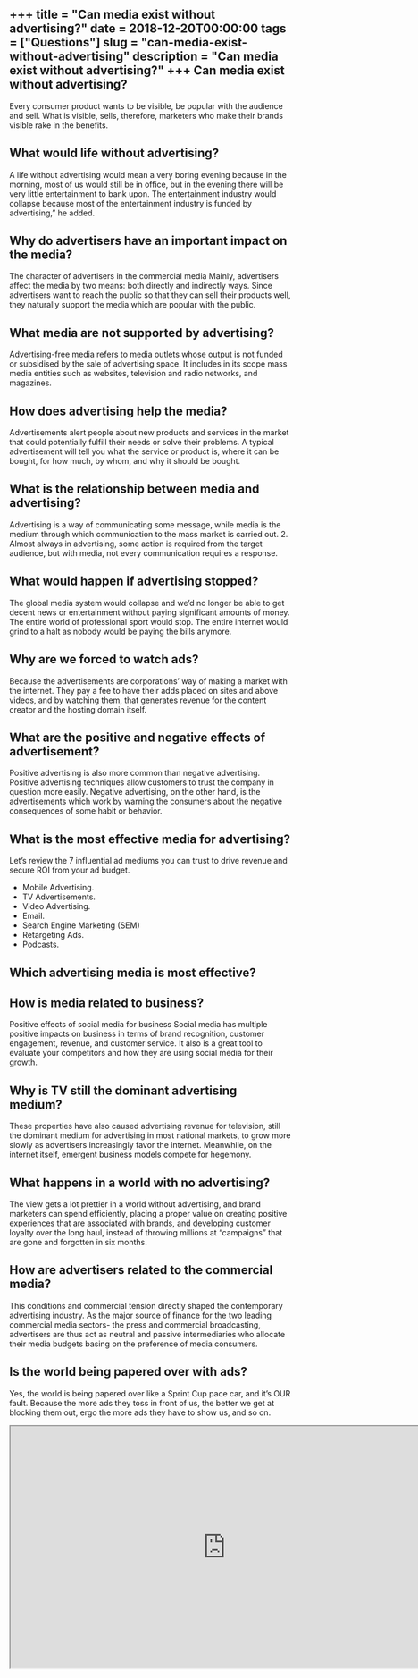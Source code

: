 +++
title = "Can media exist without advertising?"
date = 2018-12-20T00:00:00
tags = ["Questions"]
slug = "can-media-exist-without-advertising"
description = "Can media exist without advertising?"
+++
Can media exist without advertising?
------------------------------------

Every consumer product wants to be visible, be popular with the audience and sell. What is visible, sells, therefore, marketers who make their brands visible rake in the benefits.

What would life without advertising?
------------------------------------

A life without advertising would mean a very boring evening because in the morning, most of us would still be in office, but in the evening there will be very little entertainment to bank upon. The entertainment industry would collapse because most of the entertainment industry is funded by advertising,” he added.

Why do advertisers have an important impact on the media?
---------------------------------------------------------

The character of advertisers in the commercial media Mainly, advertisers affect the media by two means: both directly and indirectly ways. Since advertisers want to reach the public so that they can sell their products well, they naturally support the media which are popular with the public.

What media are not supported by advertising?
--------------------------------------------

Advertising-free media refers to media outlets whose output is not funded or subsidised by the sale of advertising space. It includes in its scope mass media entities such as websites, television and radio networks, and magazines.

How does advertising help the media?
------------------------------------

Advertisements alert people about new products and services in the market that could potentially fulfill their needs or solve their problems. A typical advertisement will tell you what the service or product is, where it can be bought, for how much, by whom, and why it should be bought.

What is the relationship between media and advertising?
-------------------------------------------------------

Advertising is a way of communicating some message, while media is the medium through which communication to the mass market is carried out. 2. Almost always in advertising, some action is required from the target audience, but with media, not every communication requires a response.

What would happen if advertising stopped?
-----------------------------------------

The global media system would collapse and we’d no longer be able to get decent news or entertainment without paying significant amounts of money. The entire world of professional sport would stop. The entire internet would grind to a halt as nobody would be paying the bills anymore.

Why are we forced to watch ads?
-------------------------------

Because the advertisements are corporations’ way of making a market with the internet. They pay a fee to have their adds placed on sites and above videos, and by watching them, that generates revenue for the content creator and the hosting domain itself.

What are the positive and negative effects of advertisement?
------------------------------------------------------------

Positive advertising is also more common than negative advertising. Positive advertising techniques allow customers to trust the company in question more easily. Negative advertising, on the other hand, is the advertisements which work by warning the consumers about the negative consequences of some habit or behavior.

What is the most effective media for advertising?
-------------------------------------------------

Let’s review the 7 influential ad mediums you can trust to drive revenue and secure ROI from your ad budget.

- Mobile Advertising.
- TV Advertisements.
- Video Advertising.
- Email.
- Search Engine Marketing (SEM)
- Retargeting Ads.
- Podcasts.

Which advertising media is most effective?
------------------------------------------

How is media related to business?
---------------------------------

Positive effects of social media for business Social media has multiple positive impacts on business in terms of brand recognition, customer engagement, revenue, and customer service. It also is a great tool to evaluate your competitors and how they are using social media for their growth.

Why is TV still the dominant advertising medium?
------------------------------------------------

These properties have also caused advertising revenue for television, still the dominant medium for advertising in most national markets, to grow more slowly as advertisers increasingly favor the internet. Meanwhile, on the internet itself, emergent business models compete for hegemony.

What happens in a world with no advertising?
--------------------------------------------

The view gets a lot prettier in a world without advertising, and brand marketers can spend efficiently, placing a proper value on creating positive experiences that are associated with brands, and developing customer loyalty over the long haul, instead of throwing millions at “campaigns” that are gone and forgotten in six months.

How are advertisers related to the commercial media?
----------------------------------------------------

This conditions and commercial tension directly shaped the contemporary advertising industry. As the major source of finance for the two leading commercial media sectors- the press and commercial broadcasting, advertisers are thus act as neutral and passive intermediaries who allocate their media budgets basing on the preference of media consumers.

Is the world being papered over with ads?
-----------------------------------------

Yes, the world is being papered over like a Sprint Cup pace car, and it’s OUR fault. Because the more ads they toss in front of us, the better we get at blocking them out, ergo the more ads they have to show us, and so on.

<iframe allow="accelerometer; autoplay; clipboard-write; encrypted-media; gyroscope; picture-in-picture" allowfullscreen="" class="__youtube_prefs__  epyt-is-override  no-lazyload" data-no-lazy="1" data-origheight="433" data-origwidth="770" data-skipgform_ajax_framebjll="" height="433" id="_ytid_87884" loading="lazy" src="https://www.youtube.com/embed/-4fy7q006oE?enablejsapi=1&autoplay=0&cc_load_policy=0&cc_lang_pref=&iv_load_policy=1&loop=0&modestbranding=0&rel=1&fs=1&playsinline=0&autohide=2&theme=dark&color=red&controls=1&" title="YouTube player" width="770"></iframe>